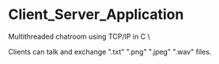 # Client_Server_Application

Multithreaded chatroom using TCP/IP in C \

Clients can talk and exchange ".txt" ".png" ".jpeg" ".wav" files.
